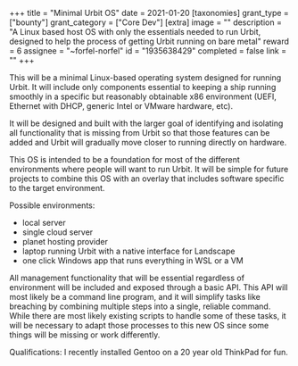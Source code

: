 +++
title = "Minimal Urbit OS"
date = 2021-01-20
[taxonomies]
grant_type = ["bounty"]
grant_category = ["Core Dev"]
[extra]
image = ""
description = "A Linux based host OS with only the essentials needed to run Urbit, designed to help the process of getting Urbit running on bare metal"
reward = 6
assignee = "~forfel-norfel"
id = "1935638429"
completed = false
link = ""
+++

This will be a minimal Linux-based operating system designed for running Urbit. It will include only components essential to keeping a ship running smoothly in a specific but reasonably obtainable x86 environment (UEFI, Ethernet with DHCP, generic Intel or VMware hardware, etc).

It will be designed and built with the larger goal of identifying and isolating all functionality that is missing from Urbit so that those features can be added and Urbit will gradually move closer to running directly on hardware.

This OS is intended to be a foundation for most of the different environments where people will want to run Urbit. It will be simple for future projects to combine this OS with an overlay that includes software specific to the target environment.

Possible environments:
- local server
- single cloud server
- planet hosting provider
- laptop running Urbit with a native interface for Landscape
- one click Windows app that runs everything in WSL or a VM

All management functionality that will be essential regardless of environment will be included and exposed through a basic API. This API will most likely be a command line program, and it will simplify tasks like breaching by combining multiple steps into a single, reliable command. While there are most likely existing scripts to handle some of these tasks, it will be necessary to adapt those processes to this new OS since some things will be missing or work differently.

Qualifications: I recently installed Gentoo on a 20 year old ThinkPad for fun.
    